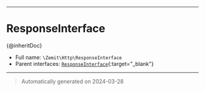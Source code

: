 ***

# ResponseInterface

{@inheritDoc}



* Full name: `\Zemit\Http\ResponseInterface`
* Parent interfaces: [`ResponseInterface`](https://docs.phalcon.io/latest/api/){:target="_blank"}




***
> Automatically generated on 2024-03-28
